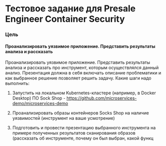 # Тестовое задание для Presale Engineer Container Security

### Цель
#### Проанализировать уязвимое приложение. Представить результаты анализа и рассказать

Проанализировать уязвимое приложение. Представить результаты анализа и рассказать
про инструмент, которым осуществлялся данный анализ. Презентация должна в себя
включать описание проблематики и как выбранное решение позволяет решить задачу.
Какие шаги надо выполнить:

1) Запустить на локальном Kubernetes-кластере (например, в Docker Desktop) ПО Sock Shop - https://github.com/microservices-demo/microservices-demo

2) Проанализировать образы контейнеров Socks Shop на наличие уязвимостей
(инструмент на ваше усмотрение)
3) Подготовить и провести презентацию выбранного инструмента на примере полученных
результатов сканирования образов (рассказать об инструменте, почему он был выбран,
какой функц